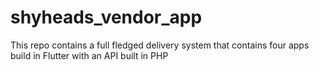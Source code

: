 # shyheads_vendor_app

This repo contains a full fledged delivery system that contains four apps build in Flutter with an API built in PHP


